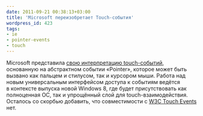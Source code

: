 ```yaml
---
date: 2011-09-21 00:38:13+03:00
title: 'Microsoft переизобретает Touch-события'
wordpress_id: 423
tags:
- ie
- pointer-events
- touch
---
```


Microsoft представила [свою интерпретацию touch-событий][1], основанную на абстрактном событии «Pointer», которое может быть вызвано как пальцем и стилусом, так и курсором мыши. Работа над новым универсальным интерфейсом доступа к событиям ведётся в контексте выпуска новой Windows 8, где будет присутствовать как полноценная ОС, так и упрощённый слой для touch-взаимодействия. Осталось со скорбью добавить, что совместимости с [W3C Touch Events][2] нет.

[1]: http://blogs.msdn.com/b/ie/archive/2011/09/20/touch-input-for-ie10-and-metro-style-apps.aspx
[2]: http://www.w3.org/TR/touch-events/
